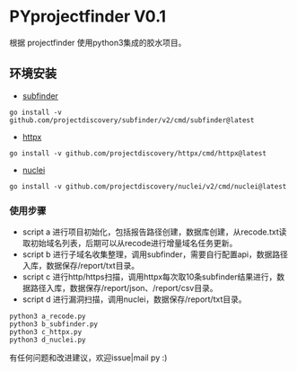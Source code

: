 # PYprojectfinder V0.1
根据 projectfinder 使用python3集成的胶水项目。
## 环境安装
- [subfinder]

[subfinder]:https://github.com/projectdiscovery/subfinder
```go install -v github.com/projectdiscovery/subfinder/v2/cmd/subfinder@latest```
- [httpx]

[httpx]:https://github.com/projectdiscovery/httpx
```go install -v github.com/projectdiscovery/httpx/cmd/httpx@latest```

- [nuclei]

[Nuclei]:https://github.com/projectdiscovery/nuclei
```go install -v github.com/projectdiscovery/nuclei/v2/cmd/nuclei@latest```
### 使用步骤

- script a 进行项目初始化，包括报告路径创建，数据库创建，从recode.txt读取初始域名列表，后期可以从recode进行增量域名任务更新。
- script b 进行子域名收集整理，调用subfinder，需要自行配置api，数据路径入库，数据保存/report/txt目录。
- script c 进行http/https扫描，调用httpx每次取10条subfinder结果进行，数据路径入库，数据保存/report/json、/report/csv目录。
- script d 进行漏洞扫描，调用nuclei，数据保存/report/txt目录。

```angular2html
python3 a_recode.py
python3 b_subfinder.py
python3 c_httpx.py
python3 d_nuclei.py
```

有任何问题和改进建议，欢迎issue|mail py :)


